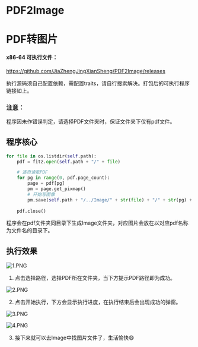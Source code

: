 # PDF2Image
# PDF转图片


#### x86-64 可执行文件：

https://github.com/JiaZhengJingXianSheng/PDF2Image/releases



执行源码须自己配置依赖，需配置traits，请自行搜索解决。打包后的可执行程序链接如上。

### 注意：

程序因未作错误判定，请选择PDF文件夹时，保证文件夹下仅有pdf文件。

## 程序核心

```python
for file in os.listdir(self.path):
	pdf = fitz.open(self.path + "/" + file)

	# 逐页读取PDF
	for pg in range(0, pdf.page_count):
		page = pdf[pg]
		pm = page.get_pixmap()
		# 开始写图像
		pm.save(self.path + "/../Image/" + str(file) + "/" + str(pg) + ".png")
	
	pdf.close()
```

程序会在pdf文件夹同目录下生成Image文件夹，对应图片会放在以对应pdf名称为文件名的目录下。



## 执行效果

![1.PNG](https://s2.loli.net/2021/12/25/1URoFBX2d7Cb6ZK.png)

1. 点击选择路径，选择PDF所在文件夹，当下方提示PDF路径即为成功。

![2.PNG](https://s2.loli.net/2021/12/25/auhvk6TJrjBlINY.png)

2. 点击开始执行，下方会显示执行进度，在执行结束后会出现成功的弹窗。

![3.PNG](https://s2.loli.net/2021/12/25/k4WYLpeaRGQrwTz.png)

![4.PNG](https://s2.loli.net/2021/12/25/nFvVCeWobpqml49.png)

3. 接下来就可以去Image中找图片文件了，生活愉快😄
